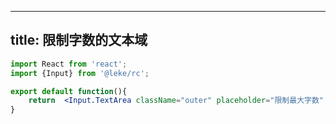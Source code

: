 <!--
 * @Description: 
 * @Author: linchaoting
 * @Date: 2020-11-13 16:16:51
 * @LastEditTime: 2021-02-07 14:43:06
-->
---
title: 限制字数的文本域
---
```jsx
import React from 'react';
import {Input} from '@leke/rc';

export default function(){
    return  <Input.TextArea className="outer" placeholder="限制最大字数" maxLength={120}/>;
}
```